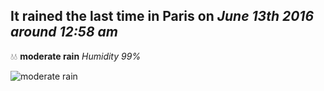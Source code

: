 ## It rained the last time in Paris on *June 13th 2016 around 12:58 am*
💧💧  **moderate rain** *Humidity 99%*

![moderate rain](http://openweathermap.org/img/w/10n.png)
